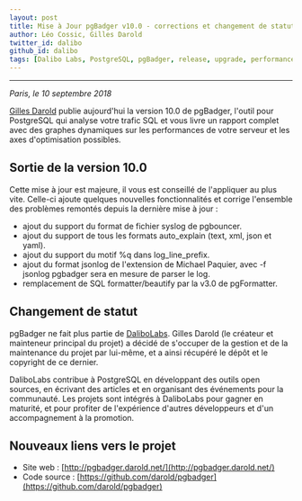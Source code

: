 ```yaml
---
layout: post
title: Mise à Jour pgBadger v10.0 - corrections et changement de statut
author: Léo Cossic, Gilles Darold
twitter_id: dalibo
github_id: dalibo
tags: [Dalibo Labs, PostgreSQL, pgBadger, release, upgrade, performance]
---
```


---

*Paris, le 10 septembre 2018*

[Gilles Darold](http://www.darold.net/) publie aujourd'hui la version 10.0 de pgBadger, l'outil pour PostgreSQL qui analyse votre trafic SQL et vous livre un rapport complet avec des graphes dynamiques sur les performances de votre serveur et les axes d'optimisation possibles.

<!--MORE-->

## Sortie de la version 10.0
Cette mise à jour est majeure, il vous est conseillé de l'appliquer au plus vite. Celle-ci ajoute quelques nouvelles fonctionnalités et corrige l'ensemble des problèmes remontés depuis la dernière mise à jour :

  * ajout du support du format de fichier syslog de pgbouncer.
  * ajout du support de tous les formats auto_explain (text, xml, json et yaml).
  * ajout du support du motif %q dans log_line_prefix.
  * ajout du format jsonlog de l'extension de Michael Paquier, avec -f jsonlog pgbadger sera en mesure de parser le log.
  * remplacement de SQL formatter/beautify par la v3.0 de pgFormatter.

## Changement de statut
pgBadger ne fait plus partie de [DaliboLabs](https://github.com/dalibo). Gilles Darold (le créateur et mainteneur principal du projet) a décidé de s'occuper de la gestion et de la maintenance du projet par lui-même, et a ainsi récupéré le dépôt et le copyright de ce dernier.

DaliboLabs contribue à PostgreSQL en développant des outils open sources, en écrivant des articles et en organisant des événements pour la communauté. Les projets sont intégrés à DaliboLabs pour gagner en maturité, et pour profiter de l'expérience d'autres développeurs et d'un accompagnement à la promotion.

## Nouveaux liens vers le projet

 * Site web : [http://pgbadger.darold.net/](http://pgbadger.darold.net/)
 * Code source : [https://github.com/darold/pgbadger](https://github.com/darold/pgbadger)
